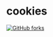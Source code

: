 # cookies
[![GitHub forks](https://img.shields.io/github/forks/JediJeffatHype/cookies)](https://github.com/JediJeffatHype/cookies/network)
